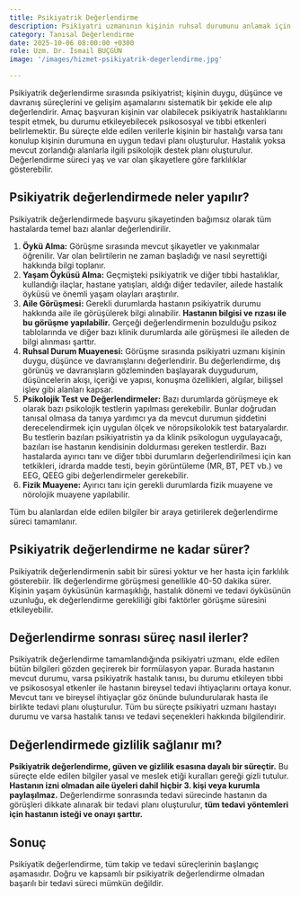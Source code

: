 ```yaml
---
title: Psikiyatrik Değerlendirme
description: Psikiyatri uzmanının kişinin ruhsal durumunu anlamak için yaptığı kapsamlı inceleme sürecidir.
category: Tanısal Değerlendirme
date: 2025-10-06 08:00:00 +0300
role: Uzm. Dr. İsmail BUÇGÜN
image: '/images/hizmet-psikiyatrik-degerlendirme.jpg'

---
```


Psikiyatrik değerlendirme sırasında psikiyatrist; kişinin duygu, düşünce ve davranış süreçlerini ve gelişim aşamalarını sistematik bir şekide ele alıp değerlendirir. Amaç başvuran kişinin var olabilecek psikiyatrik hastalıklarını tespit etmek, bu durumu etkileyebilecek psikososyal ve tıbbi etkenleri belirlemektir. Bu süreçte elde edilen verilerle kişinin bir hastalığı varsa tanı konulup kişinin durumuna en uygun tedavi planı oluşturulur. Hastalık yoksa mevcut zorlandığı alanlarla ilgili psikolojik destek planı oluşturulur. Değerlendirme süreci yaş ve var olan şikayetlere göre farklılıklar gösterebilir.

## Psikiyatrik değerlendirmede neler yapılır?
Psikiyatrik değerlendirmede başvuru şikayetinden bağımsız olarak tüm hastalarda temel bazı alanlar değerlendirilir.

1. **Öykü Alma:** Görüşme sırasında mevcut şikayetler ve yakınmalar öğrenilir. Var olan belirtilerin ne zaman başladığı ve nasıl seyrettiği hakkında bilgi toplanır.
2. **Yaşam Öyküsü Alma:** Geçmişteki psikiyatrik ve diğer tıbbi hastalıklar, kullandığı ilaçlar, hastane yatışları, aldığı diğer tedaviler, ailede hastalık öyküsü ve önemli yaşam olayları araştırılır.
3. **Aile Görüşmesi:** Gerekli durumlarda hastanın  psikiyatrik durumu hakkında aile ile görüşülerek bilgi alınabilir. **Hastanın bilgisi ve rızası ile bu görüşme yapılabilir.** Gerçeği değerlendirmenin bozulduğu psikoz tablolarında ve diğer bazı klinik durumlarda aile görüşmesi ile aileden de bilgi alınması şarttır.
4. **Ruhsal Durum Muayenesi:** Görüşme sırasında psikiyatri uzmanı kişinin duygu, düşünce ve davranışlarını değerlendirir. Bu değerlendirme, dış görünüş ve davranışların gözleminden başlayarak duygudurum, düşüncelerin akışı, içeriği ve yapısı, konuşma özellikleri, algılar, bilişsel işlev gibi alanları kapsar.
5. **Psikolojik Test ve Değerlendirmeler:** Bazı durumlarda görüşmeye ek olarak bazı psikolojik testlerin yapılması gerekebilir. Bunlar doğrudan tanısal olmasa da tanıya yardımcı ya da mevcut durumun şiddetini derecelendirmek için uygulan ölçek ve nöropsikolokik test bataryalardır. Bu testlerin bazıları psikiyatristin ya da klinik psikologun uygulayacağı, bazıları ise hastanın kendisinin doldurması gereken testlerdir.  Bazı hastalarda ayırıcı tanı ve diğer tıbbi durumların değerlendirilmesi için kan tetkikleri, idrarda madde testi, beyin görüntüleme (MR, BT, PET vb.) ve EEG, QEEG gibi değerlendirmeler gerekebilir.
6. **Fizik Muayene:** Ayırıcı tanı için gerekli durumlarda fizik muayene ve nörolojik muayene yapılabilir.

Tüm bu alanlardan elde edilen bilgiler bir araya getirilerek değerlendirme süreci tamamlanır.

## Psikiyatrik değerlendirme ne kadar sürer?
Psikiyatrik değerlendirmenin sabit bir süresi yoktur ve her hasta için farklılık gösterebiir. İlk değerlendirme görüşmesi genellikle 40-50 dakika sürer. Kişinin yaşam öyküsünün karmaşıklığı, hastalık dönemi ve tedavi öyküsünün uzunluğu, ek değerlendirme gerekliliği gibi faktörler görüşme süresini etkileyebilir.

## Değerlendirme sonrası süreç nasıl ilerler?
Psikiyatrik değerlendirme tamamlandığında psikiyatri uzmanı, elde edilen bütün bilgileri gözden geçirerek bir formülasyon yapar. Burada hastanın mevcut durumu, varsa psikiyatrik hastalık tanısı, bu durumu etkileyen tıbbi ve psikososyal etkenler ile hastanın bireysel tedavi ihtiyaçlarını ortaya konur. Mevcut tanı ve bireysel ihtiyaçlar göz önünde bulundurularak hasta ile birlikte tedavi planı oluşturulur.
Tüm bu süreçte psikiyatri uzmanı hastayı durumu ve varsa hastalık tanısı ve tedavi seçenekleri hakkında bilgilendirir.

## Değerlendirmede gizlilik sağlanır mı?
**Psikiyatrik değerlendirme, güven ve gizlilik esasına dayalı bir süreçtir.** Bu süreçte elde edilen bilgiler yasal ve meslek etiği kuralları gereği gizli tutulur. **Hastanın izni olmadan aile üyeleri dahil hiçbir 3. kişi veya kurumla paylaşılmaz.** Değerlendirme sonrasında tedavi sürecinde hastanın da görüşleri dikkate alınarak bir tedavi planı oluşturulur, **tüm tedavi yöntemleri için hastanın isteği ve onayı şarttır.**

## Sonuç
Psikiyatik değerlendirme, tüm takip ve tedavi süreçlerinin başlangıç aşamasıdır. Doğru ve kapsamlı bir psikiyatrik değerlendirme olmadan başarılı bir tedavi süreci mümkün değildir.